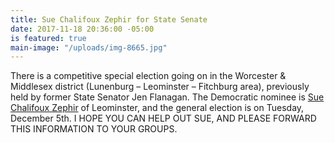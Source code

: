 ```yaml
---
title: Sue Chalifoux Zephir for State Senate
date: 2017-11-18 20:36:00 -05:00
is featured: true
main-image: "/uploads/img-8665.jpg"
---
```


There is a competitive special election going on in the Worcester & Middlesex district (Lunenburg – Leominster – Fitchburg area), previously held by former State Senator Jen Flanagan. The Democratic nominee is [Sue Chalifoux Zephir](http://www.suechalifouxzephir.com) of Leominster, and the general election is on Tuesday, December 5th. I HOPE YOU CAN HELP OUT SUE, AND PLEASE FORWARD THIS INFORMATION TO YOUR GROUPS. 